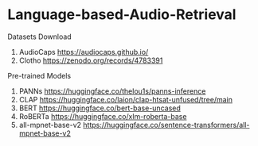 # Language-based-Audio-Retrieval

Datasets Download
1. AudioCaps https://audiocaps.github.io/
2. Clotho https://zenodo.org/records/4783391

Pre-trained Models
1. PANNs https://huggingface.co/thelou1s/panns-inference
2. CLAP https://huggingface.co/laion/clap-htsat-unfused/tree/main
3. BERT https://huggingface.co/bert-base-uncased
4. RoBERTa https://huggingface.co/xlm-roberta-base
5. all-mpnet-base-v2 https://huggingface.co/sentence-transformers/all-mpnet-base-v2
